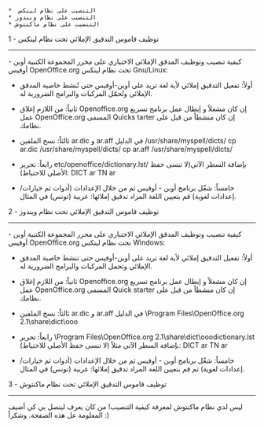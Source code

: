     *  التنصيب على نظام لينكس
    * التنصيب على نظام ويندوز
    * التنصيب على نظام ماكنتوش

1 - توظيف قاموس التدقيق الإملائي تحت نظام لينكس

---

كيفية تنصيب وتوظيف المدقق الإملائي الاختباري على محرر المجموعة الكتبية أوبن - أوفيس OpenOffice.org تحت نظام لينكس Gnu/Linux:

- أولاً: تفعيل التدقيق إملائي لأية لغة تريد على أوبن-أوفيس حتى تُنشط خاصية المدقق الإملائي وتُحمّل المركبات والبرامج الضرورية له.
- ثانياً: من اللازم إغلاق Openoffice.org إن كان مشغلاً و إبطال عمل برنامج تسريع عمل OpenOffice.org المسمى Quicks tarter إن كان منشطاً من قبل على نظامك.
- ثالثاً: نسخ الملفين ar.dic و ar.aff في الدليل /usr/share/myspell/dicts/
  cp ar.dic /usr/share/myspell/dicts/
  cp ar.aff /usr/share/myspell/dicts/

- رابعاً: تحرير etc/openoffice/dictionary.lst/ بإضافة السطر الآتي(لا تنسى حفظ الأصلي للاحتياط):
  DICT ar TN ar
- خامساً: شغّل برنامج أوبن - أوفيس ثم من خلال الإعدادات (أدوات ثم خيارات/إعدادات لغوية) قم بتعيين اللغة المراد تدقيق إملائها: عربية (تونس) في المثال.

2 - توظيف قاموس التدقيق الإملائي تحت نظام ويندوز

---

كيفية تنصيب وتوظيف المدقق الإملائي الاختباري على محرر المجموعة الكتبية أوبن - أوفيس OpenOffice.org تحت نظام لينكس Windows:

- أولاً: تفعيل التدقيق إملائي لأية لغة تريد على أوبن-أوفيس حتى تنشط خاصية المدقق الإملائي وتحمل المركبات والبرامج الضرورية له.
- ثانياً: من اللازم إغلاق Openoffice.org إن كان مشغلاً و إبطال عمل برنامج تسريع عمل OpenOffice.org المسمى Quick starter إن كان منشطاً من قبل على نظامك.
- ثالثاً: نسخ الملفين ar.dic و ar.aff في الدليل
  \Program Files\OpenOffice.org 2.1\share\dict\ooo

- رابعاً: تحرير \Program Files\OpenOffice.org 2.1\share\dict\ooodictionary.lst بإضافة السطر الآتي مثلاً (لا تنسى حفظ الأصلي للاحتياط):
  DICT ar TN ar
- خامساً: شغّل برنامج أوبن - أوفيس ثم من خلال الإعدادات (أدوات ثم خيارات/إعدادات لغوية) ثم قم بتعيين اللغة المراد تدقيق إملائها: عربية (تونس) في المثال.

3 - توظيف قاموس التدقيق الإملائي تحت نظام ماكنتوش

---

ليس لدي نظام ماكنتوش لمعرفة كيفية التنصيب! من كان يعرف ليتصل بي كي أضيف المعلومة عل هذه الصفحة. وشكراً :)

<!---
cspell:ignore ooodictionary أوفيس تُنشط شغّل ماكنتوش وتُحمّل ويندوز
--->
